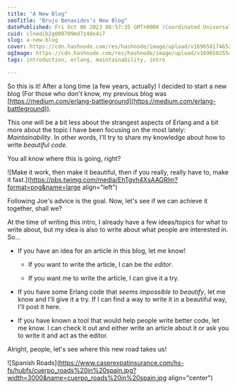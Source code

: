 ```yaml
---
title: "A New Blog"
seoTitle: "Brujo Benavides's New Blog"
datePublished: Fri Oct 06 2023 08:57:35 GMT+0000 (Coordinated Universal Time)
cuid: clnedib2g000709md7z48e4i7
slug: a-new-blog
cover: https://cdn.hashnode.com/res/hashnode/image/upload/v1696581746528/e00e061b-3903-4802-ad75-183037fb54fb.heic
ogImage: https://cdn.hashnode.com/res/hashnode/image/upload/v1696582554365/ea95e8e6-c9b0-426d-ac96-4199e8de39c8.heic
tags: introduction, erlang, maintainability, intro

---
```


So this is it! After a long time (a few years, actually) I decided to start a new blog (For those who don't know, my previous blog was [https://medium.com/erlang-battleground](https://medium.com/erlang-battleground)).

This one will be a bit less about the strangest aspects of Erlang and a bit more about the topic I have been focusing on the most lately: *Maintainability*. In other words, I'll try to share my knowledge about how to write *beautiful code*.

You all know where this is going, right?

![Make it work, then make it beautiful, then if you really, really have to, make it fast.](https://pbs.twimg.com/media/EhTgvh4XsAAGRlm?format=png&name=large align="left")

Following Joe's advice is the goal. Now, let's see if we can achieve it together, shall we?

At the time of writing this intro, I already have a few ideas/topics for what to write about, but my idea is also to write about what people are interested in. So…

* If you have an idea for an article in this blog, let me know!
    
    * If you want to write the article, I can be *the editor*.
        
    * If you want me to write the article, I can give it a try.
        
* If you have some Erlang code that *seems impossible to beautify*, let me know and I'll give it a try. If I can find a way to write it in a beautiful way, I'll post it here.
    
* If you have known a tool that would help people write better code, let me know. I can check it out and either write an article about it or ask you to write it and act as the editor.
    

Alright, people, let's see where this new road takes us!

![Spanish Roads](https://www.caserexpatinsurance.com/hs-fs/hubfs/cuerpo_roads%20in%20spain.jpg?width=3000&name=cuerpo_roads%20in%20spain.jpg align="center")